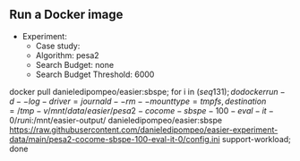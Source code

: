 
## Run a Docker image

 - Experiment: 
   - Case study: 
   - Algorithm: pesa2
   - Search Budget: none
   - Search Budget Threshold: 6000

docker pull danieledipompeo/easier:sbspe; for i in $(seq 1 31); do docker run -d --log-driver=journald --rm --mount type=tmpfs,destination=/tmp -v /mnt/data/easier/pesa2-cocome-sbspe-100-eval-it-0/run$i:/mnt/easier-output/ danieledipompeo/easier:sbspe https://raw.githubusercontent.com/danieledipompeo/easier-experiment-data/main/pesa2-cocome-sbspe-100-eval-it-0/config.ini support-workload; done


